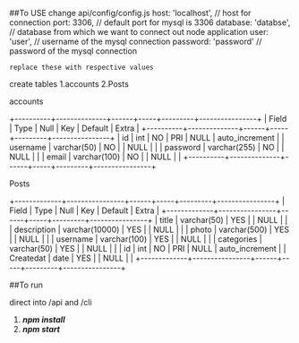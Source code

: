 ##To USE
change api/config/config.js
    host: 'localhost', // host for connection
    port: 3306, // default port for mysql is 3306
    database: 'databse', // database from which we want to connect out node application
    user: 'user', // username of the mysql connection
    password: 'password' // password of the mysql connection

    replace these with respective values

create tables
1.accounts
2.Posts

accounts

+----------+--------------+------+-----+---------+----------------+
| Field    | Type         | Null | Key | Default | Extra          |
+----------+--------------+------+-----+---------+----------------+
| id       | int          | NO   | PRI | NULL    | auto_increment |
| username | varchar(50)  | NO   |     | NULL    |                |
| password | varchar(255) | NO   |     | NULL    |                |
| email    | varchar(100) | NO   |     | NULL    |                |
+----------+--------------+------+-----+---------+----------------+



Posts


+-------------+----------------+------+-----+---------+----------------+
| Field       | Type           | Null | Key | Default | Extra          |
+-------------+----------------+------+-----+---------+----------------+
| title       | varchar(50)    | YES  |     | NULL    |                |
| description | varchar(10000) | YES  |     | NULL    |                |
| photo       | varchar(500)   | YES  |     | NULL    |                |
| username    | varchar(100)   | YES  |     | NULL    |                |
| categories  | varchar(50)    | YES  |     | NULL    |                |
| id          | int            | NO   | PRI | NULL    | auto_increment |
| Createdat   | date           | YES  |     | NULL    |                |
+-------------+----------------+------+-----+---------+----------------+


##To run

direct into /api and /cli
1. ***npm install***
2. ***npm start***

